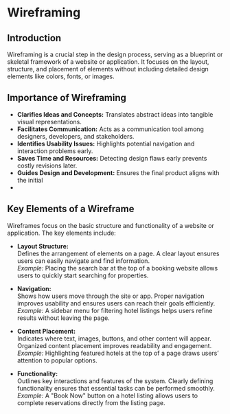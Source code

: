 # Wireframing 
## Introduction
Wireframing is a crucial step in the design process, serving as a blueprint or skeletal framework of a website or application. It focuses on the layout, structure, and placement of elements without including detailed design elements like colors, fonts, or images.

## Importance of Wireframing
- **Clarifies Ideas and Concepts:** Translates abstract ideas into tangible visual representations.  
- **Facilitates Communication:** Acts as a communication tool among designers, developers, and stakeholders.  
- **Identifies Usability Issues:** Highlights potential navigation and interaction problems early.  
- **Saves Time and Resources:** Detecting design flaws early prevents costly revisions later.  
- **Guides Design and Development:** Ensures the final product aligns with the initial
- 
## Key Elements of a Wireframe

Wireframes focus on the basic structure and functionality of a website or application. The key elements include:

- **Layout Structure:**  
  Defines the arrangement of elements on a page. A clear layout ensures users can easily navigate and find information.  
  *Example:* Placing the search bar at the top of a booking website allows users to quickly start searching for properties.

- **Navigation:**  
  Shows how users move through the site or app. Proper navigation improves usability and ensures users can reach their goals efficiently.  
  *Example:* A sidebar menu for filtering hotel listings helps users refine results without leaving the page.

- **Content Placement:**  
  Indicates where text, images, buttons, and other content will appear. Organized content placement improves readability and engagement.  
  *Example:* Highlighting featured hotels at the top of a page draws users’ attention to popular options.

- **Functionality:**  
  Outlines key interactions and features of the system. Clearly defining functionality ensures that essential tasks can be performed smoothly.  
  *Example:* A "Book Now" button on a hotel listing allows users to complete reservations directly from the listing page.
